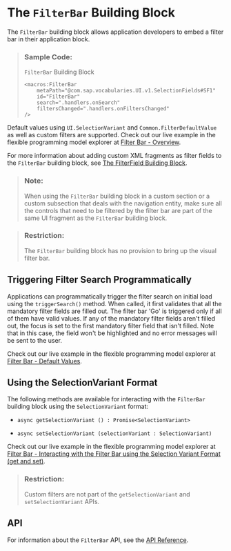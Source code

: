 <!-- loio78386110817d43978ffd6988d1704e38 -->

# The `FilterBar` Building Block

The `FilterBar` building block allows application developers to embed a filter bar in their application block.

> ### Sample Code:  
> `FilterBar` Building Block
> 
> ```
> <macros:FilterBar
>     metaPath="@com.sap.vocabularies.UI.v1.SelectionFields#SF1"
>     id="FilterBar"
>     search=".handlers.onSearch"
>     filtersChanged=".handlers.onFiltersChanged"
> />
> ```

Default values using `UI.SelectionVariant` and `Common.FilterDefaultValue` as well as custom filters are supported. Check out our live example in the flexible programming model explorer at [Filter Bar - Overview](https://ui5.sap.com/test-resources/sap/fe/core/fpmExplorer/index.html#/buildingBlocks/filterBar/filterBarDefault).

For more information about adding custom XML fragments as filter fields to the `FilterBar` building block, see [The FilterField Building Block](the-filterfield-building-block-2df7837.md).

> ### Note:  
> When using the `FilterBar` building block in a custom section or a custom subsection that deals with the navigation entity, make sure all the controls that need to be filtered by the filter bar are part of the same UI fragment as the `FilterBar` building block.

> ### Restriction:  
> The `FilterBar` building block has no provision to bring up the visual filter bar.



<a name="loio78386110817d43978ffd6988d1704e38__section_aqj_15s_qxb"/>

## Triggering Filter Search Programmatically

Applications can programmatically trigger the filter search on initial load using the `triggerSearch()` method. When called, it first validates that all the mandatory filter fields are filled out. The filter bar 'Go' is triggered only if all of them have valid values. If any of the mandatory filter fields aren't filled out, the focus is set to the first mandatory filter field that isn't filled. Note that in this case, the field won't be highlighted and no error messages will be sent to the user.

Check out our live example in the flexible programming model explorer at [Filter Bar - Default Values](https://ui5.sap.com/test-resources/sap/fe/core/fpmExplorer/index.html#/buildingBlocks/filterBar/filterBarAnnotationDefaults).



<a name="loio78386110817d43978ffd6988d1704e38__section_vgz_4gz_xxb"/>

## Using the SelectionVariant Format

The following methods are available for interacting with the `FilterBar` building block using the `SelectionVariant` format:

-   `async getSelectionVariant () : Promise<SelectionVariant>`

-   `async setSelectionVariant (selectionVariant : SelectionVariant)`


Check out our live example in the flexible programming model explorer at [Filter Bar - Interacting with the Filter Bar using the Selection Variant Format \(get and set\)](https://ui5.sap.com/test-resources/sap/fe/core/fpmExplorer/index.html#/buildingBlocks/filterBar/filterBarSVPublicAPIs).

> ### Restriction:  
> Custom filters are not part of the `getSelectionVariant` and `setSelectionVariant` APIs.



<a name="loio78386110817d43978ffd6988d1704e38__section_x1y_jks_j5b"/>

## API

For information about the `FilterBar` API, see the [API Reference](https://ui5.sap.com/#/api/sap.fe.macros.FilterBar).

